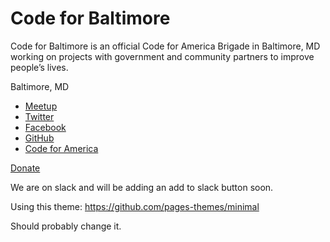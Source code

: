 # Code for Baltimore

Code for Baltimore is an official Code for America Brigade in Baltimore, MD working on projects with government and community partners to improve people’s lives.

Baltimore, MD

* [Meetup](https://www.meetup.com/Code-for-Baltimore/)
* [Twitter](https://twitter.com/@codeforbmore)
* [Facebook](https://www.facebook.com/CodeForBaltimore/)
* [GitHub](https://github.com/CodeForBaltimore)
* [Code for America](https://brigade.codeforamerica.org/brigades/Code-for-Baltimore/)

[Donate](https://secure.codeforamerica.org/page/contribute/donate-to-a-brigade-today?source_codes=Brigade-page&brigade=Code%20for%20Baltimore)

We are on slack and will be adding an add to slack button soon.

Using this theme: https://github.com/pages-themes/minimal

Should probably change it.
